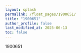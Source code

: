 ```yaml
---
layout: splash
permalink: /float_pages/1900651/
title: "1900651"
author_profile: false
last_modified_at: 2025-06-13
toc: false
---
```

 
1900651
